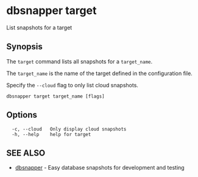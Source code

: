 # dbsnapper target

List snapshots for a target

## Synopsis

 The `target` command lists all snapshots for a `target_name`.

The `target_name` is the name of the target defined in the configuration file.

Specify the `--cloud` flag to only list cloud snapshots.


```
dbsnapper target target_name [flags]
```

## Options

```
  -c, --cloud   Only display cloud snapshots
  -h, --help    help for target
```

## SEE ALSO

* [dbsnapper](dbsnapper.md)	 - Easy database snapshots for development and testing


